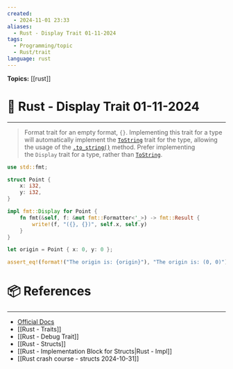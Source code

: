 ```yaml
---
created:
  - 2024-11-01 23:33
aliases:
  - Rust - Display Trait 01-11-2024
tags:
  - Programming/topic
  - Rust/trait
language: rust
---
```


**Topics:** [[rust]]

# 📃 Rust - Display Trait 01-11-2024

---

>Format trait for an empty format, `{}`.
>Implementing this trait for a type will automatically implement the [`ToString`](https://doc.rust-lang.org/std/string/trait.ToString.html) trait for the type, allowing the usage of the [`.to_string()`](https://doc.rust-lang.org/std/string/trait.ToString.html#tymethod.to_string) method. Prefer implementing the `Display` trait for a type, rather than [`ToString`](https://doc.rust-lang.org/std/string/trait.ToString.html).

```rust
use std::fmt;

struct Point {
    x: i32,
    y: i32,
}

impl fmt::Display for Point {
    fn fmt(&self, f: &mut fmt::Formatter<'_>) -> fmt::Result {
        write!(f, "({}, {})", self.x, self.y)
    }
}

let origin = Point { x: 0, y: 0 };

assert_eq!(format!("The origin is: {origin}"), "The origin is: (0, 0)");
```
# 📦 References

---

- [Official Docs](https://doc.rust-lang.org/std/fmt/trait.Display.html)
- [[Rust - Traits]]
- [[Rust - Debug Trait]]
- [[Rust - Structs]]
- [[Rust - Implementation Block for Structs|Rust - Impl]]
- [[Rust crash course - structs 2024-10-31]]
